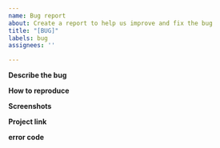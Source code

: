 ```yaml
---
name: Bug report
about: Create a report to help us improve and fix the bug
title: "[BUG]"
labels: bug
assignees: ''

---
```


**Describe the bug**


**How to reproduce**


**Screenshots**


**Project link**


**error code**
